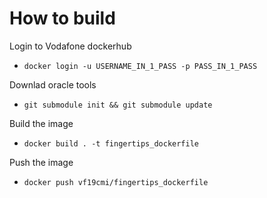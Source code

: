 # How to build

Login to Vodafone dockerhub
- `docker login -u USERNAME_IN_1_PASS -p PASS_IN_1_PASS`

Downlad oracle tools
- `git submodule init && git submodule update`

Build the image
- `docker build . -t fingertips_dockerfile`

Push the image
- `docker push vf19cmi/fingertips_dockerfile`
